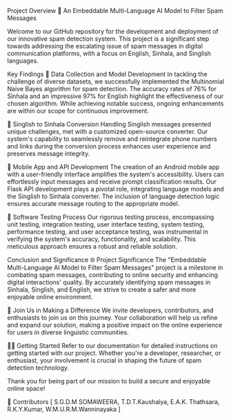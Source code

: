 Project Overview
🚀 An Embeddable Multi-Language AI Model to Filter Spam Messages

Welcome to our GitHub repository for the development and deployment of our innovative spam detection system. This project is a significant step towards addressing the escalating issue of spam messages in digital communication platforms, with a focus on English, Sinhala, and Singlish languages.

Key Findings
🎯 Data Collection and Model Development
In tackling the challenge of diverse datasets, we successfully implemented the Multinomial Naive Bayes algorithm for spam detection. The accuracy rates of 76% for Sinhala and an impressive 97% for English highlight the effectiveness of our chosen algorithm. While achieving notable success, ongoing enhancements are within our scope for continuous improvement.

🔄 Singlish to Sinhala Conversion
Handling Singlish messages presented unique challenges, met with a customized open-source converter. Our system's capability to seamlessly remove and reintegrate phone numbers and links during the conversion process enhances user experience and preserves message integrity.

📱 Mobile App and API Development
The creation of an Android mobile app with a user-friendly interface amplifies the system's accessibility. Users can effortlessly input messages and receive prompt classification results. Our Flask API development plays a pivotal role, integrating language models and the Singlish to Sinhala converter. The inclusion of language detection logic ensures accurate message routing to the appropriate model.

🧪 Software Testing Process
Our rigorous testing process, encompassing unit testing, integration testing, user interface testing, system testing, performance testing, and user acceptance testing, was instrumental in verifying the system's accuracy, functionality, and scalability. This meticulous approach ensures a robust and reliable solution.

Conclusion and Significance
🌐 Project Significance
The "Embeddable Multi-Language AI Model to Filter Spam Messages" project is a milestone in combating spam messages, contributing to online security and enhancing digital interactions' quality. By accurately identifying spam messages in Sinhala, Singlish, and English, we strive to create a safer and more enjoyable online environment.

🤝 Join Us in Making a Difference
We invite developers, contributors, and enthusiasts to join us on this journey. Your collaboration will help us refine and expand our solution, making a positive impact on the online experience for users in diverse linguistic communities.

👩‍💻 Getting Started
Refer to our documentation for detailed instructions on getting started with our project. Whether you're a developer, researcher, or enthusiast, your involvement is crucial in shaping the future of spam detection technology.

Thank you for being part of our mission to build a secure and enjoyable online space!

🙏 Contributors
[ S.G.D.M SOMAWEERA, T.D.T.Kaushalya, E.A.K. Thathsara, R.K.Y.Kumar,  W.M.U.R.M.Wanninayaka  ]
